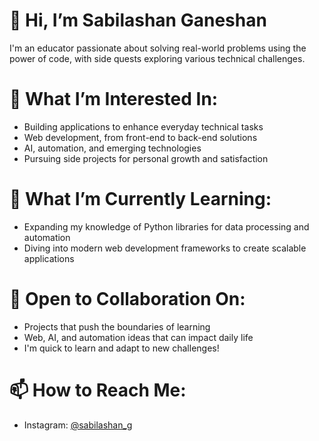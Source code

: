 # 👋 Hi, I’m Sabilashan Ganeshan

I'm an educator passionate about solving real-world problems using the power of code, with side quests exploring various technical challenges.

# 👀 What I’m Interested In:
- Building applications to enhance everyday technical tasks
- Web development, from front-end to back-end solutions
- AI, automation, and emerging technologies
- Pursuing side projects for personal growth and satisfaction

# 🌱 What I’m Currently Learning:
- Expanding my knowledge of Python libraries for data processing and automation
- Diving into modern web development frameworks to create scalable applications

# 💞️ Open to Collaboration On:
- Projects that push the boundaries of learning
- Web, AI, and automation ideas that can impact daily life
- I'm quick to learn and adapt to new challenges!

# 📫 How to Reach Me:
- Instagram: [@sabilashan_g](https://www.instagram.com/sabilashan_g/)
